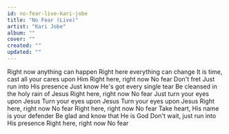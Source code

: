 ```yaml
---
id: no-fear-live-kari-jobe
title: "No Fear (Live)"
artist: "Kari Jobe"
album: ""
cover: ""
created: ""
updated: ""
---
```


Right now anything can happen
Right here everything can change
It is time, cast all your cares upon Him
Right here, right now
No fear
Don't fret
Just run into His presence
Just know He's got every single tear
Be cleansed in the holy rain of Jesus
Right here, right now
No fear
Just turn your eyes upon Jesus
Turn your eyes upon Jesus
Turn your eyes upon Jesus
Right here, right now
No fear
Right here, right now
No fеar
Take heart, His name is your dеfender
Be glad and know that He is God
Don't wait, just run into His presence
Right here, right now
No fear